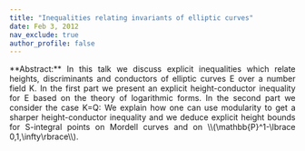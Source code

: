 ```yaml
---
title: "Inequalities relating invariants of elliptic curves"
date: Feb 3, 2012
nav_exclude: true
author_profile: false
---
```

<div style="text-align: justify !important; text-justify: inter-word;" markdown="1">
**Abstract:** In this talk we discuss explicit inequalities which relate heights, discriminants and conductors of elliptic curves E over a number field K. In the first part we present an explicit height-conductor inequality for E based on the theory of logarithmic forms. In the second part we consider the case K=Q: We explain how one can use modularity to get a sharper height-conductor inequality and we deduce explicit height bounds for S-integral points on Mordell curves and on \\(\mathbb{P}^1-\lbrace 0,1,\infty\rbrace\\).
